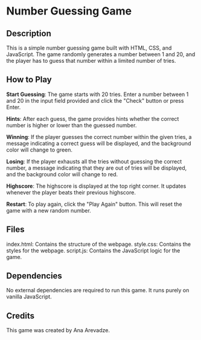 
# Number Guessing Game


## **Description**


This is a simple number guessing game built with HTML, CSS, and JavaScript. The game randomly generates a number between 1 and 20, and the player has to guess that number within a limited number of tries.

## **How to Play**


**Start Guessing**: The game starts with 20 tries. Enter a number between 1 and 20 in the input field provided and click the "Check" button or press Enter.

**Hints**: After each guess, the game provides hints whether the correct number is higher or lower than the guessed number.

**Winning**: If the player guesses the correct number within the given tries, a message indicating a correct guess will be displayed, and the background color will change to green.

**Losing**: If the player exhausts all the tries without guessing the correct number, a message indicating that they are out of tries will be displayed, and the background color will change to red.

**Highscore**: The highscore is displayed at the top right corner. It updates whenever the player beats their previous highscore.

**Restart**: To play again, click the "Play Again" button. This will reset the game with a new random number.

## Files
index.html: Contains the structure of the webpage.
style.css: Contains the styles for the webpage.
script.js: Contains the JavaScript logic for the game.

## Dependencies
No external dependencies are required to run this game. It runs purely on vanilla JavaScript.

## Credits
This game was created by Ana Arevadze.
